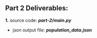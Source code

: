 ## Part 2 Deliverables:

**1.** source code: **_part-2/main.py_**
- json output file: **_population_data.json_**